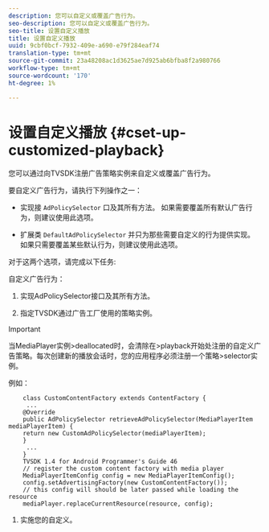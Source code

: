 ```yaml
---
description: 您可以自定义或覆盖广告行为。
seo-description: 您可以自定义或覆盖广告行为。
seo-title: 设置自定义播放
title: 设置自定义播放
uuid: 9cbf0bcf-7932-409e-a690-e79f284eaf74
translation-type: tm+mt
source-git-commit: 23a48208ac1d3625ae7d925ab6bfba8f2a980766
workflow-type: tm+mt
source-wordcount: '170'
ht-degree: 1%

---
```



# 设置自定义播放 {#cset-up-customized-playback}

您可以通过向TVSDK注册广告策略实例来自定义或覆盖广告行为。

要自定义广告行为，请执行下列操作之一：

* 实现接 `AdPolicySelector` 口及其所有方法。
如果需要覆盖所有默认广告行为，则建议使用此选项。

* 扩展类 `DefaultAdPolicySelector` 并只为那些需要自定义的行为提供实现。
如果只需要覆盖某些默认行为，则建议使用此选项。

对于这两个选项，请完成以下任务:

自定义广告行为：

1. 实现AdPolicySelector接口及其所有方法。

1. 指定TVSDK通过广告工厂使用的策略实例。

>[!IMPORTANT]
>
>当MediaPlayer实例>deallocated时，会清除在>playback开始处注册的自定义广告策略。每次创建新的播放会话时，您的应用程序必须注册一个策略>selector实例。

例如：

```
    class CustomContentFactory extends ContentFactory {
     ...
    @Override
    public AdPolicySelector retrieveAdPolicySelector(MediaPlayerItem mediaPlayerItem) {
    return new CustomAdPolicySelector(mediaPlayerItem);
    }
     ...
    }
    TVSDK 1.4 for Android Programmer's Guide 46
    // register the custom content factory with media player
    MediaPlayerItemConfig config = new MediaPlayerItemConfig();
    config.setAdvertisingFactory(new CustomContentFactory());
    // this config will should be later passed while loading the resource
    mediaPlayer.replaceCurrentResource(resource, config);
```

1. 实施您的自定义。